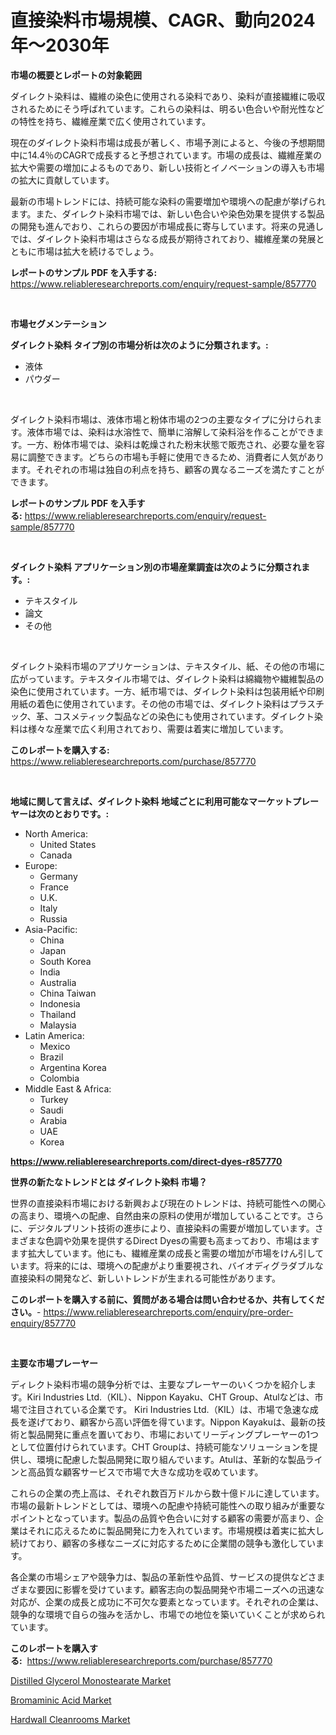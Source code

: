 <p><h1>直接染料市場規模、CAGR、動向2024年〜2030年</h1></p><p><strong>市場の概要とレポートの対象範囲</strong></p>
<p><p>ダイレクト染料は、繊維の染色に使用される染料であり、染料が直接繊維に吸収されるためにそう呼ばれています。これらの染料は、明るい色合いや耐光性などの特性を持ち、繊維産業で広く使用されています。</p><p>現在のダイレクト染料市場は成長が著しく、市場予測によると、今後の予想期間中に14.4％のCAGRで成長すると予想されています。市場の成長は、繊維産業の拡大や需要の増加によるものであり、新しい技術とイノベーションの導入も市場の拡大に貢献しています。</p><p>最新の市場トレンドには、持続可能な染料の需要増加や環境への配慮が挙げられます。また、ダイレクト染料市場では、新しい色合いや染色効果を提供する製品の開発も進んでおり、これらの要因が市場成長に寄与しています。将来の見通しでは、ダイレクト染料市場はさらなる成長が期待されており、繊維産業の発展とともに市場は拡大を続けるでしょう。</p></p>
<p><strong>レポートのサンプル PDF を入手する:</strong> <a href="https://www.reliableresearchreports.com/enquiry/request-sample/857770">https://www.reliableresearchreports.com/enquiry/request-sample/857770</a></p>
<p>&nbsp;</p>
<p><strong>市場セグメンテーション</strong></p>
<p><strong>ダイレクト染料 タイプ別の市場分析は次のように分類されます。:</strong></p>
<p><ul><li>液体</li><li>パウダー</li></ul></p>
<p>&nbsp;</p>
<p><p>ダイレクト染料市場は、液体市場と粉体市場の2つの主要なタイプに分けられます。液体市場では、染料は水溶性で、簡単に溶解して染料浴を作ることができます。一方、粉体市場では、染料は乾燥された粉末状態で販売され、必要な量を容易に調整できます。どちらの市場も手軽に使用できるため、消費者に人気があります。それぞれの市場は独自の利点を持ち、顧客の異なるニーズを満たすことができます。</p></p>
<p><strong>レポートのサンプル PDF を入手する:</strong>&nbsp;<a href="https://www.reliableresearchreports.com/enquiry/request-sample/857770">https://www.reliableresearchreports.com/enquiry/request-sample/857770</a></p>
<p>&nbsp;</p>
<p><strong> ダイレクト染料 アプリケーション別の市場産業調査は次のように分類されます。:</strong></p>
<p><ul><li>テキスタイル</li><li>論文</li><li>その他</li></ul></p>
<p>&nbsp;</p>
<p><p>ダイレクト染料市場のアプリケーションは、テキスタイル、紙、その他の市場に広がっています。テキスタイル市場では、ダイレクト染料は綿織物や繊維製品の染色に使用されています。一方、紙市場では、ダイレクト染料は包装用紙や印刷用紙の着色に使用されています。その他の市場では、ダイレクト染料はプラスチック、革、コスメティック製品などの染色にも使用されています。ダイレクト染料は様々な産業で広く利用されており、需要は着実に増加しています。</p></p>
<p><strong>このレポートを購入する:</strong>&nbsp; <a href="https://www.reliableresearchreports.com/purchase/857770">https://www.reliableresearchreports.com/purchase/857770</a></p>
<p>&nbsp;</p>
<p><strong>地域に関して言えば、ダイレクト染料 地域ごとに利用可能なマーケットプレーヤーは次のとおりです。:</strong></p>
<p><ul>
    <li>
        North America:
        <ul>
            <li>United States</li>
            <li>Canada</li>
        </ul>
    </li>
    <li>
        Europe:
        <ul>
            <li>Germany</li>
            <li>France</li>
            <li>U.K.</li>
            <li>Italy</li>
            <li>Russia</li>
        </ul>
    </li>
    <li>
        Asia-Pacific:
        <ul>
            <li>China</li>
            <li>Japan</li>
            <li>South Korea</li>
            <li>India</li>
            <li>Australia</li>
            <li>China Taiwan</li>
            <li>Indonesia</li>
            <li>Thailand</li>
            <li>Malaysia</li>
        </ul>
    </li>
    <li>
        Latin America:
        <ul>
            <li>Mexico</li>
            <li>Brazil</li>
            <li>Argentina Korea</li>
            <li>Colombia</li>
        </ul>
    </li>
    <li>
        Middle East & Africa:
        <ul>
            <li>Turkey</li>
            <li>Saudi</li>
            <li>Arabia</li>
            <li>UAE</li>
            <li>Korea</li>
        </ul>
    </li>
    </ul></p>
<p><strong><a href="https://www.reliableresearchreports.com/direct-dyes-r857770">https://www.reliableresearchreports.com/direct-dyes-r857770</a></strong>&nbsp;</p>
<p><strong>世界の新たなトレンドとは ダイレクト染料 市場？</strong></p>
<p><p>世界の直接染料市場における新興および現在のトレンドは、持続可能性への関心の高まり、環境への配慮、自然由来の原料の使用が増加していることです。さらに、デジタルプリント技術の進歩により、直接染料の需要が増加しています。さまざまな色調や効果を提供するDirect Dyesの需要も高まっており、市場はますます拡大しています。他にも、繊維産業の成長と需要の増加が市場をけん引しています。将来的には、環境への配慮がより重要視され、バイオディグラダブルな直接染料の開発など、新しいトレンドが生まれる可能性があります。</p></p>
<p><strong>このレポートを購入する前に、質問がある場合は問い合わせるか、共有してください。</strong>- <a href="https://www.reliableresearchreports.com/enquiry/pre-order-enquiry/857770">https://www.reliableresearchreports.com/enquiry/pre-order-enquiry/857770</a></p>
<p>&nbsp;</p>
<p><strong>主要な市場プレーヤー</strong></p>
<p><p>ディレクト染料市場の競争分析では、主要なプレーヤーのいくつかを紹介します。Kiri Industries Ltd.（KIL）、Nippon Kayaku、CHT Group、Atulなどは、市場で注目されている企業です。 Kiri Industries Ltd.（KIL）は、市場で急速な成長を遂げており、顧客から高い評価を得ています。Nippon Kayakuは、最新の技術と製品開発に重点を置いており、市場においてリーディングプレーヤーの1つとして位置付けられています。CHT Groupは、持続可能なソリューションを提供し、環境に配慮した製品開発に取り組んでいます。Atulは、革新的な製品ラインと高品質な顧客サービスで市場で大きな成功を収めています。</p><p>これらの企業の売上高は、それぞれ数百万ドルから数十億ドルに達しています。市場の最新トレンドとしては、環境への配慮や持続可能性への取り組みが重要なポイントとなっています。製品の品質や色合いに対する顧客の需要が高まり、企業はそれに応えるために製品開発に力を入れています。市場規模は着実に拡大し続けており、顧客の多様なニーズに対応するために企業間の競争も激化しています。</p><p>各企業の市場シェアや競争力は、製品の革新性や品質、サービスの提供などさまざまな要因に影響を受けています。顧客志向の製品開発や市場ニーズへの迅速な対応が、企業の成長と成功に不可欠な要素となっています。それぞれの企業は、競争的な環境で自らの強みを活かし、市場での地位を築いていくことが求められています。</p></p>
<p><strong>このレポートを購入する:</strong>&nbsp;&nbsp;<a href="https://www.reliableresearchreports.com/purchase/857770">https://www.reliableresearchreports.com/purchase/857770</a></p>
<p><p><a href="https://copper-carbon-84f.notion.site/Distilled-Glycerol-Monostearate-Market-with-the-goal-of-estimating-the-market-size-and-future-growth-7d92e5a207044a7488e35baab480d0c6">Distilled Glycerol Monostearate Market</a></p><p><a href="https://cedar-agate-3da.notion.site/Bromaminic-Acid-Market-Analysis-and-Market-Size-Global-Industry-Overview-Market-Segmentation-and-F-2d50a3b4b16c4d4ab455070b0e20b69b">Bromaminic Acid Market</a></p><p><a href="https://view.publitas.com/reportprime-1/hardwall-cleanrooms-market-size-reflecting-a-forecast-till-2031-market-by-type-by-application-and-by-geography/">Hardwall Cleanrooms Market</a></p></p>